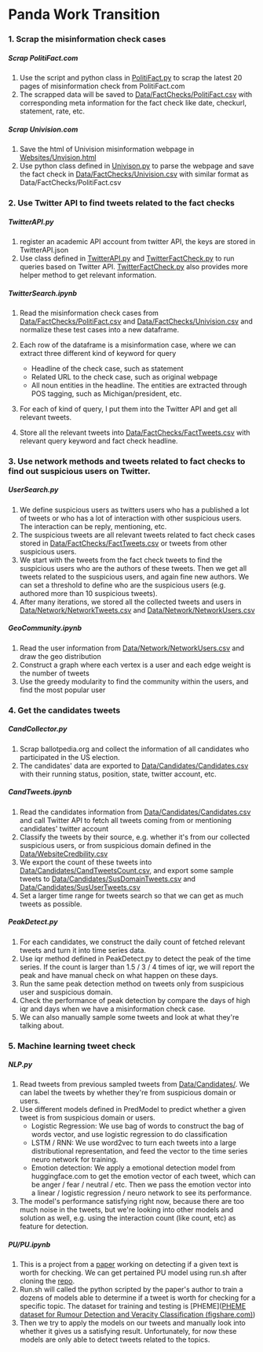 # Panda Work Transition

### 1. Scrap the misinformation check cases

##### Scrap PolitiFact.com

1. Use the script and python class in <u>PolitiFact.py</u> to scrap the latest 20 pages of misinformation check from PolitiFact.com
2. The scrapped data will be saved to <u>Data/FactChecks/PolitiFact.csv</u> with corresponding meta information for the fact check like date, checkurl, statement, rate, etc.

##### Scrap Univision.com

1. Save the html of Univision  misinformation webpage in <u>Websites/Unvision.html</u>
2. Use python class defined in <u>Univison.py</u> to parse the webpage and save the fact check in <u>Data/FactChecks/Univision.csv</u> with similar format as Data/FactChecks/PolitiFact.csv

### 2. Use Twitter API to find tweets related to the fact checks

##### TwitterAPI.py

1. register an academic API account from twitter API, the keys are stored in TwitterAPI.json
2. Use class defined in <u>TwitterAPI.py</u> and <u>TwitterFactCheck.py</u> to run queries based on Twitter API. <u>TwitterFactCheck.py</u> also provides more helper method to get relevant information.

##### TwitterSearch.ipynb

1. Read the misinformation check cases from <u>Data/FactChecks/PolitiFact.csv</u> and <u>Data/FactChecks/Univision.csv</u> and normalize these test cases into a new dataframe.
2. Each row of the dataframe is a misinformation case, where we can extract three different kind of keyword for query
   - Headline of the check case, such as statement
   - Related URL to the check case, such as original webpage
   - All noun entities in the headline. The entities are extracted through POS tagging, such as Michigan/president, etc. 

3. For each of kind of query, I put them into the Twitter API and get all relevant tweets.
4. Store all the relevant tweets into <u>Data/FactChecks/FactTweets.csv</u> with relevant query keyword and fact check headline.

### 3. Use network methods and tweets related to fact checks to find out suspicious users on Twitter.

##### UserSearch.py

1. We define suspicious users as twitters users who has a published a lot of tweets or who has a lot of interaction with other suspicious users. The interaction can be reply, mentioning, etc.
2. The suspicious tweets are all relevant tweets related to fact check cases stored in <u>Data/FactChecks/FactTweets.csv</u> or tweets from other suspicious users.
3. We start with the tweets from the fact check tweets to find the suspicious users who are the authors of these tweets. Then we get all tweets related to the suspicious users, and again fine new authors. We can set a threshold to define who are the suspicious users (e.g. authored more than 10 suspicious tweets).
4. After many iterations, we stored all the collected tweets and users in <u>Data/Network/NetworkTweets.csv</u> and <u>Data/Network/NetworkUsers.csv</u>

##### GeoCommunity.ipynb

1. Read the user information from <u>Data/Network/NetworkUsers.csv</u> and draw the geo distribution 
2. Construct a graph where each vertex is a user and each edge weight is the number of tweets
3. Use the greedy  modularity to find the community within the users, and find the most popular user

### 4. Get the candidates tweets

##### CandCollector.py

1. Scrap ballotpedia.org and collect the information of all candidates who participated in the US election.
2. The candidates' data are exported to <u>Data/Candidates/Candidates.csv</u> with their running status, position, state, twitter account, etc.

##### CandTweets.ipynb

1. Read the candidates information from <u>Data/Candidates/Candidates.csv</u> and call Twitter API to fetch all tweets coming from or mentioning candidates' twitter account
2. Classify the tweets by their source, e.g. whether it's from our collected suspicious users, or from suspicious domain defined in the <u>Data/WebsiteCredbility.csv</u>
3. We export the count of these tweets into <u>Data/Candidates/CandTweetsCount.csv</u>, and export some sample tweets to  <u>Data/Candidates/SusDomainTweets.csv</u> and <u>Data/Candidates/SusUserTweets.csv</u>
4. Set a larger time range for tweets search so that we can get as much tweets as possible.

##### PeakDetect.py

1. For each candidates, we construct the daily count of fetched relevant tweets and turn it into time series data.
2. Use iqr method defined in PeakDetect.py to detect the peak of the time series. If the count is larger than 1.5 / 3 / 4 times of iqr, we will report the peak and have manual check on what happen on these days.
3. Run the same peak detection method on tweets only from suspicious user and suspicious domain.
4. Check the performance of peak detection by compare the days of high iqr and days when we have a misinformation check case.
5. We can also manually sample some tweets and look at what they're talking about. 

### 5. Machine learning tweet check

##### NLP.py

1. Read tweets from previous sampled tweets from <u>Data/Candidates/</u>. We can label the tweets by whether they're from suspicious domain or users.
2. Use different models defined in PredModel to predict whether a given tweet is from suspicious domain or users.
   - Logistic Regression: We use bag of words to construct the bag of words vector, and use logistic regression to do classification
   - LSTM / RNN: We use word2vec to turn each tweets into a large distributional representation, and feed the vector to the time series neuro network for training.
   - Emotion detection: We apply a emotional detection model from huggingface.com to get the emotion vector of each tweet, which can be anger / fear / neutral / etc. Then we pass the emotion vector into a linear / logistic regression / neuro network to see its performance.
3. The model's performance satisfying right now, because there are too much noise in the tweets, but we're looking into other models and solution as well, e.g. using the interaction count (like count, etc) as feature for detection.

##### PU/PU.ipynb

1. This is a project from a [paper](https://arxiv.org/pdf/2003.02736.pdf) working on detecting if a given text is worth for checking. We can get pertained PU model using run.sh after cloning the [repo](https://github.com/copenlu/check-worthiness-pu-learning).
2. Run.sh will called the python scripted by the paper's author to train a dozens of models able to determine if a tweet is worth for checking for a specific topic. The dataset for training and testing is [PHEME]([PHEME dataset for Rumour Detection and Veracity Classification (figshare.com)](https://figshare.com/articles/dataset/PHEME_dataset_for_Rumour_Detection_and_Veracity_Classification/6392078))
3. Then we try to apply the models on our tweets and manually look into whether it gives us a satisfying result. Unfortunately, for now these models are only able to detect tweets related to the topics.